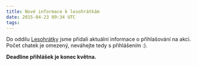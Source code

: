 ```yaml
---
title: Nové informace k lesohrátkám
date: 2015-04-23 09:34 UTC
tags:
---
```


Do oddílu [Lesohrátky](/lesohratky.html) jsme přidali aktuální informace o
přihlašování na akci. Počet chatek je omezený, neváhejte tedy s přihlášením :).

__Deadline přihlášek je konec května.__
